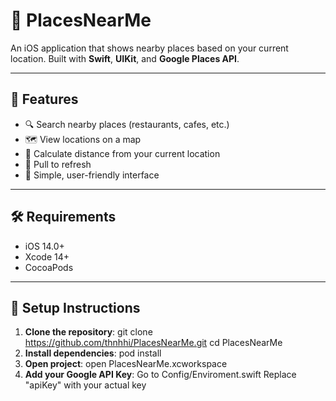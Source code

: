 # 📍 PlacesNearMe

An iOS application that shows nearby places based on your current location. Built with **Swift**, **UIKit**, and **Google Places API**.

---

## 🚀 Features

- 🔍 Search nearby places (restaurants, cafes, etc.)
- 🗺 View locations on a map
- 📏 Calculate distance from your current location
- 🔄 Pull to refresh
- 📱 Simple, user-friendly interface

---

## 🛠 Requirements

- iOS 14.0+
- Xcode 14+
- CocoaPods

---

## 🔧 Setup Instructions

1. **Clone the repository**:
    git clone https://github.com/thnhhi/PlacesNearMe.git
    cd PlacesNearMe
2. **Install dependencies**:
    pod install
3. **Open project**:
    open PlacesNearMe.xcworkspace
3. **Add your Google API Key**:
    Go to Config/Enviroment.swift
    Replace "apiKey" with your actual key
